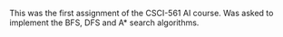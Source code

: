 This was the first assignment of the CSCI-561 AI course. Was asked to implement the BFS, DFS and A* search algorithms.
